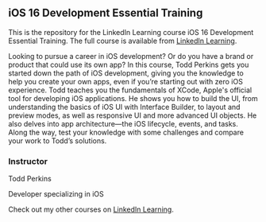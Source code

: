 ## iOS 16 Development Essential Training
This is the repository for the LinkedIn Learning course iOS 16 Development Essential Training. The full course is available from [LinkedIn Learning][lil-course-url].

Looking to pursue a career in iOS development? Or do you have a brand or product that could use its own app? In this course, Todd Perkins gets you started down the path of iOS development, giving you the knowledge to help you create your own apps, even if you’re starting out with zero iOS experience. Todd teaches you the fundamentals of XCode, Apple's official tool for developing iOS applications. He shows you how to build the UI, from understanding the basics of iOS UI with Interface Builder, to layout and preview modes, as well as responsive UI and more advanced UI objects. He also delves into app architecture—the iOS lifecycle, events, and tasks. Along the way, test your knowledge with some challenges and compare your work to Todd’s solutions.


### Instructor

Todd Perkins

Developer specializing in iOS

Check out my other courses on [LinkedIn Learning](https://www.linkedin.com/learning/instructors/todd-perkins).

[lil-course-url]: https://www.linkedin.com/learning/ios-16-development-essential-training
